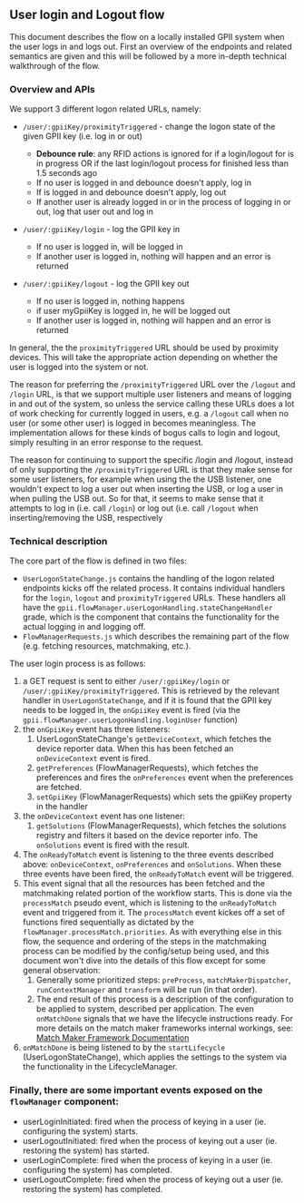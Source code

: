## User login and Logout flow

This document describes the flow on a locally installed GPII system when the user logs in and logs out. First an overview of the endpoints and related semantics are given and this will be followed by a more in-depth technical walkthrough of the flow.

### Overview and APIs
We support 3 different logon related URLs, namely:
* `/user/:gpiiKey/proximityTriggered` - change the logon state of the given GPII key (i.e. log in or out)
  * **Debounce rule**: any RFID actions is ignored for <myGpiiKey> if a login/logout for <myGpiiKey> is in progress OR if the last login/logout process for <myGpiiKey> finished less than 1.5 seconds ago
  * If no user is logged in and debounce doesn't apply, log in <myGpiiKey>
  * If <myGpiiKey> is logged in and debounce doesn't apply, log out <myGpiiKey>
  * If another user is already logged in or in the process of logging in or out, log that user out and log in <myGpiiKey>

* `/user/:gpiiKey/login` - log the GPII key in
  * If no user is logged in, <myGpiiKey> will be logged in
  * If another user is logged in, nothing will happen and an error is returned

* `/user/:gpiiKey/logout` - log the GPII key out
  * If no user is logged in, nothing happens
  * if user myGpiiKey is logged in, he will be logged out
  * If another user is logged in, nothing will happen and an error is returned

In general, the the `proximityTriggered` URL should be used by proximity devices. This will take the appropriate action depending on whether the user is logged into the system or not.

The reason for preferring the `/proximityTriggered` URL over the `/logout` and `/login` URL, is that we support multiple user listeners and means of logging in and out of the system, so unless the service calling these URLs does a lot of work checking for currently logged in users, e.g. a `/logout` call when no user (or some other user) is logged in becomes meaningless. The implementation allows for these kinds of bogus calls to login and logout, simply resulting in an error response to the request.

The reason for continuing to support the specific /login and /logout, instead of only supporting the `/proximityTriggered` URL is that they make sense for some user listeners, for example when using the the USB listener, one wouldn't expect to log a user out when inserting the USB, or log a user in when pulling the USB out. So for that, it seems to make sense that it attempts to log in (i.e. call `/login`) or log out (i.e. call `/logout` when inserting/removing the USB, respectively

### Technical description

The core part of the flow is defined in two files:

* `UserLogonStateChange.js` contains the handling of the logon related endpoints kicks off the related process. It contains individual handlers for the `login`, `logout` and `proximityTriggered` URLs. These handlers all have the `gpii.flowManager.userLogonHandling.stateChangeHandler` grade, which is the component that contains the functionality for the actual logging in and logging off.
* `FlowManagerRequests.js` which describes the remaining part of the flow (e.g. fetching resources, matchmaking, etc.).

The user login process is as follows:

1. a GET request is sent to either `/user/:gpiiKey/login` or `/user/:gpiiKey/proximityTriggered`. This is retrieved by the relevant handler in `UserLogonStateChange`, and if it is found that the GPII key needs to be logged in, the `onGpiiKey` event is fired (via the `gpii.flowManager.userLogonHandling.loginUser` function)
2. the `onGpiiKey` event has three listeners:
   1. UserLogonStateChange's `getDeviceContext`, which fetches the device reporter data. When this has been fetched an `onDeviceContext` event is fired.
   2. `getPreferences` (FlowManagerRequests), which fetches the preferences and fires the `onPreferences` event when the preferences are fetched.
   3. `setGpiiKey` (FlowManagerRequests) which sets the gpiiKey property in the handler
3. the `onDeviceContext` event has one listener:
   1. `getSolutions` (FlowManagerRequests), which fetches the solutions registry and filters it based on the device reporter info. The `onSolutions` event is fired with the result.
4. The `onReadyToMatch` event is listening to the three events described above: `onDeviceContext`, `onPreferences` and `onSolutions`. When these three events have been fired, the `onReadyToMatch` event will be triggered.
5. This event signal that all the resources has been fetched and the matchmaking related portion of the workflow starts. This is done via the `processMatch` pseudo event, which is listening to the `onReadyToMatch` event and triggered from it. The `processMatch` event kickes off a set of functions fired sequentially as dictated by the `flowManager.processMatch.priorities`. As with everything else in this flow, the sequence and ordering of the steps in the matchmaking process can be modified by the config/setup being used, and this document won't dive into the details of this flow except for some general observation:
   1. Generally some prioritized steps: `preProcess`, `matchMakerDispatcher`, `runContextManager` and `transform` will be run (in that order).
   1. The end result of this process is a description of the configuration to be applied to system, described per application. The even `onMatchDone` signals that we have the lifecycle instructions ready. For more details on the match maker frameworks internal workings, see: [Match Maker Framework Documentation](MatchMakerFramework.md)
6. `onMatchDone` is being listened to by the `startLifecycle` (UserLogonStateChange), which applies the settings to the system via the functionality in the LifecycleManager.

### Finally, there are some important events exposed on the `flowManager` component:

* userLoginInitiated: fired when the process of keying in a user (ie. configuring the system) starts.
* userLogoutInitiated: fired when the process of keying out a user (ie. restoring the system) has started.
* userLoginComplete: fired when the process of keying in a user (ie. configuring the system) has completed.
* userLogoutComplete: fired when the process of keying out a user (ie. restoring the system) has completed.
